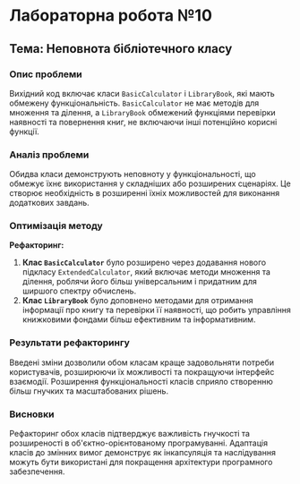 # Лабораторна робота №10
## Тема: Неповнота бібліотечного класу

### Опис проблеми
Вихідний код включає класи `BasicCalculator` і `LibraryBook`, які мають обмежену функціональність. `BasicCalculator` не має методів для множення та ділення, а `LibraryBook` обмежений функціями перевірки наявності та повернення книг, не включаючи інші потенційно корисні функції.

### Аналіз проблеми
Обидва класи демонструють неповноту у функціональності, що обмежує їхнє використання у складніших або розширених сценаріях. Це створює необхідність в розширенні їхніх можливостей для виконання додаткових завдань.

### Оптимізація методу
**Рефакторинг:**
1. **Клас `BasicCalculator`** було розширено через додавання нового підкласу `ExtendedCalculator`, який включає методи множення та ділення, роблячи його більш універсальним і придатним для ширшого спектру обчислень.
2. **Клас `LibraryBook`** було доповнено методами для отримання інформації про книгу та перевірки її наявності, що робить управління книжковими фондами більш ефективним та інформативним.

### Результати рефакторингу
Введені зміни дозволили обом класам краще задовольняти потреби користувачів, розширюючи їх можливості та покращуючи інтерфейс взаємодії. Розширення функціональності класів сприяло створенню більш гнучких та масштабованих рішень.

### Висновки
Рефакторинг обох класів підтверджує важливість гнучкості та розширеності в об'єктно-орієнтованому програмуванні. Адаптація класів до змінних вимог демонструє як інкапсуляція та наслідування можуть бути використані для покращення архітектури програмного забезпечення.
